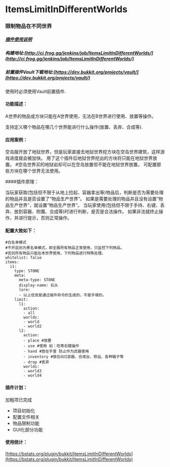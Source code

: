 # ItemsLimitInDifferentWorlds
### 限制物品在不同世界

##### [插件使用说明](https://github.com/geekfrog/ItemsLimitInDifferentWorlds/wiki/)
##### 构建地址:[http://ci.frog.gg/jenkins/job/ItemsLimitInDifferentWorlds/](http://ci.frog.gg/jenkins/job/ItemsLimitInDifferentWorlds/)
##### 前置插件Vault下载地址:[https://dev.bukkit.org/projects/vault/](https://dev.bukkit.org/projects/vault/)

使用时必须使用Vault前置插件.

#### 功能描述：

A世界的物品或方块只能在A世界使用，无法在B世界进行使用、放置等操作。

支持定义哪个物品在哪几个世界能进行什么操作(放置、丢弃、合成等).

#### 应用案例：

空岛服开放了地狱世界，但是玩家直接去地狱世界挖方块在空岛世界建筑，这样游戏进度就会被加快。
用了这个插件后地狱世界挖出的方块将只能在地狱世界放置。
#空岛世界买的地狱岩却可以在空岛放置但不能在地狱世界放置。
可配置那些方块在哪个世界无法使用。

####插件原理：

当玩家获取(包括但不限于从地上捡起、容器拿出等)物品后，判断是否为需要处理的物品并且是否设置了“物品生产世界”。
如果是需要处理的物品并且没有设置“物品生产世界”，就设置“物品生产世界”。
当玩家使用(包括但不限于手持、右键、丢弃、放到容器、附魔、合成等)时进行判断，是否是合法操作。
如果非法就终止操作，并进行提示，否则正常操作。

#### 配置大致如下：
```
#白名单模式 
#不开启则为黑名单模式，即全服所有物品正常使用，只监控下列物品。
#否则所有物品只能在本世界使用，下列物品进行特殊处理。
whitelist: false
items: 
  i1:
    type: STONE
    meta:
      meta-type: STONE
      display-name: 石头
      lore:
      - 以上信息是通过插件命令的生成的，不是手填的。
    limit:
      l1:
        action:
		- all
		worlds:
		- world
		- world2
	  l2:
		action:
		- place #放置
		- use #使用 如：吃等右键操作
		- hand #放在手里 防止作为武器使用
		- inventory #放在GUI容器、合成台、铁站、各种箱子等
		- drop #丢弃
	    worlds:
		- world3
		- world4

```

#### 插件计划：

加粗项已完成

- 项目初始化
- 配置文件相关
- 物品限制功能
- GUI化部分功能

#### 使用统计：
[https://bstats.org/plugin/bukkit/ItemsLimitInDifferentWorlds](https://bstats.org/plugin/bukkit/ItemsLimitInDifferentWorlds)
